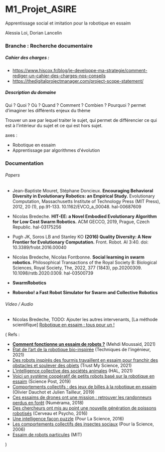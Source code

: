 # M1_Projet_ASIRE
Apprentissage social et imitation pour la robotique en essaim

Alessia Loi, Dorian Lancelin

### Branche : Recherche documentaire

##### Cahier des charges :
- https://www.hiscox.fr/blog/je-developpe-ma-strategie/comment-rediger-un-cahier-des-charges-nos-conseils
- https://thedigitalprojectmanager.com/project-scope-statement/

##### Description du domaine

Qui ? Quoi ? Où ? Quand ? Comment ? Combien ? Pourquoi ? permet d’imaginer les différents enjeux du thème

Trouver un axe par lequel traiter le sujet, qui permet de différencier ce qui est à l’intérieur du sujet et ce qui est
hors sujet.


axes : 
- Robotique en essaim
- Apprentissage par algorithmes d'évolution

### Documentation

###### Papers 

- Jean-Baptiste Mouret, Stéphane Doncieux. **Encouraging Behavioral Diversity in Evolutionary Robotics: an Empirical Study.** Evolutionary Computation, Massachusetts Institute of Technology Press (MIT Press), 2012, 20 (1), pp.91-133. 10.1162/EVCO_a_00048. hal-00687609
> 

- Nicolas Bredeche. **HIT-EE: a Novel Embodied Evolutionary Algorithm for Low Cost Swarm Robotics.** ACM GECCO, 2019, Prague, Czech Republic. hal-03175256
>

- Pugh JK, Soros LB and Stanley KO **(2016) Quality Diversity: A New Frontier for Evolutionary Computation.** Front. Robot. AI 3:40. doi: 10.3389/frobt.2016.00040
> 

- Nicolas Bredeche, Nicolas Fontbonne. **Social learning in swarm robotics.** Philosophical Transactions of the Royal Society B: Biological Sciences, Royal Society, The, 2022, 377 (1843), pp.20200309. 10.1098/rstb.2020.0309. hal-03500739
> 


- **SwarmRobotics**
> 

- **Roborobo! a Fast Robot Simulator for Swarm and Collective Robotics**

###### Video / Audio
- Nicolas Bredeche, TODO: Ajouter les autres intervenants, [La méthode scientifique] [Robotique en essaim : tous pour un !](https://www.franceculture.fr/emissions/la-methode-scientifique/essaim-de-robots)

( Refs : 

- [**Comment fonctionne un essaim de robots ?**](https://bit.ly/3e591ED) (Mehdi Moussaid, 2021)
- [État de l’art de la robotique bio-inspirée](https://bit.ly/3FaU3Zu) (Techniques de l'ingénieur, 2021)
- [Des robots inspirés des fourmis travaillent en essaim pour franchir des obstacles et soulever des objets](https://bit.ly/3eg4qzj) (Trust My Science, 2021)
- [L’intelligence collective des sociétés animales](https://bit.ly/32c7J8v) (HAL, 2021)
- [Voici un système coopératif de petits robots basé sur la robotique en essaim](https://bit.ly/3pjYSdv) (Science Post, 2019)
- [Comportements collectifs : des jeux de billes à la robotique en essaim](https://bit.ly/3GVBGbw) (Olivier Dauchot et Julien Tailleur, 2019)
- [Ces essaims de drones ont une mission : retrouver les randonneurs perdus en forêt](https://bit.ly/3J6EBjr) (Numérama, 2018)
- [Des chercheurs ont mis au point une nouvelle génération de poissons robotisés](https://bit.ly/3GYZj2O) (Cerveau et Psycho, 2016)
- [Une intelligence façon puzzle](https://bit.ly/3eczboW) (Pour La Science, 2016)
- [Les comportements collectifs des insectes sociaux](https://bit.ly/3qeACJ7) (Pour la Science, 2006)
- [Essaim de robots particules](https://bit.ly/3szgJyW) (MIT)

)